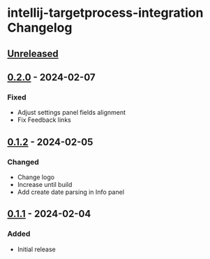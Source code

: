 <!-- Keep a Changelog guide -> https://keepachangelog.com -->

# intellij-targetprocess-integration Changelog

## [Unreleased]

## [0.2.0] - 2024-02-07

### Fixed

- Adjust settings panel fields alignment
- Fix Feedback links

## [0.1.2] - 2024-02-05

### Changed

- Change logo
- Increase until build
- Add create date parsing in Info panel

## [0.1.1] - 2024-02-04

### Added

- Initial release

[Unreleased]: https://github.com/stefanosansone/intellij-targetprocess-integration/compare/v0.2.0...HEAD
[0.2.0]: https://github.com/stefanosansone/intellij-targetprocess-integration/compare/v0.1.2...v0.2.0
[0.1.2]: https://github.com/stefanosansone/intellij-targetprocess-integration/compare/v0.1.1...v0.1.2
[0.1.1]: https://github.com/stefanosansone/intellij-targetprocess-integration/commits/v0.1.1

